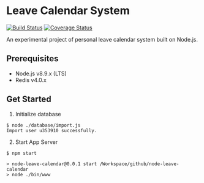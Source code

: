 # Leave Calendar System  
[![Build Status](https://travis-ci.org/brucezhu512/node-leave-calendar.svg?branch=master)](https://travis-ci.org/brucezhu512/node-leave-calendar) [![Coverage Status](https://coveralls.io/repos/github/brucezhu512/node-leave-calendar/badge.svg?branch=master)](https://coveralls.io/github/brucezhu512/node-leave-calendar?branch=master)

An experimental project of personal leave calendar system built on Node.js.

## Prerequisites
- Node.js v8.9.x (LTS)
- Redis v4.0.x

## Get Started
1. Initialize database
```
$ node ./database/import.js
Import user u353910 successfully.
```
2. Start App Server
```
$ npm start

> node-leave-calendar@0.0.1 start /Workspace/github/node-leave-calendar
> node ./bin/www
```